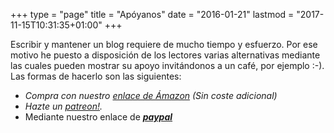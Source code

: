 +++
type = "page"
title = "Apóyanos"
date = "2016-01-21"
lastmod = "2017-11-15T10:31:35+01:00"
+++

Escribir y mantener un blog requiere de mucho tiempo y esfuerzo. Por ese motivo he puesto a disposición de los lectores varias alternativas mediante las cuales pueden mostrar su apoyo invitándonos a un café, por ejemplo :-). Las formas de hacerlo son las siguientes:

<ul>
    <li><em>Compra con nuestro <a href="https://www.amazon.es/?&tag=bmab-21&camp=4586&creative=670922&linkCode=ur1&adid=01FEFB5JJ9GNJJX2T2CR&">enlace de Ámazon</a> (Sin coste adicional)</em></li>
    <li><em>Hazte un <a href="http://patreon.com/elbauldelprogramador">patreon!</a>.</em></li>
    <li>Mediante nuestro enlace de <a href="https://www.paypal.me/elbaul"><strong><em>paypal</em></strong></a></li>
</ul>
